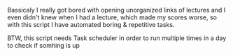 Bassicaly I really got bored with opening unorganized links of lectures and I even didn't knew when I had a lecture, which made my scores
worse, so with this script I have automated boring & repetitive tasks.

BTW, this script needs Task scheduler in order to run multiple times in a day to check if somhing is up